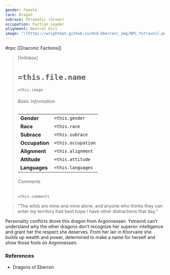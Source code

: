 ```yaml
---
gender: Female
race: Dragon
subrace: Chromatic (Green)
occupation: Faction Leader
alignment: Neutral Evil
image: "![https://wrightmat.github.io/dnd-eberron/_img/NPC_Ystravnil.png|250](https://wrightmat.github.io/dnd-eberron/_img/NPC_Ystravnil.png)"
---
```

 #npc [[Draconic Factions]]

> [!infobox]
> # `=this.file.name`
> `=this.image`
> ###### Basic Information
> |  |  |
> | ---- | ---- |
> | **Gender** | `=this.gender` |
> | **Race** | `=this.race` |
> | **Subrace** | `=this.subrace` |
> | **Occupation** | `=this.occupation` |
> | **Alignment** | `=this.alignment` |
> | **Attitude** | `=this.attitude` |
> | **Languages** | `=this.languages` |
> ###### Comments
> `=this.comments`

>"The wilds are mine and mine alone, and anyone who thinks they can enter my territory had best hope I have other distractions that day."

Personality conflicts drove this dragon from Argonnessen. Ystravnil can’t understand why the other dragons don’t recognize her superior intelligence and grant her the respect she deserves. From her lair in Khorvaire she builds up wealth and power, determined to make a name for herself and show those fools on Argonnessen.

### References

* Dragons of Eberron
